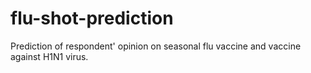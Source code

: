 # flu-shot-prediction
Prediction of respondent' opinion on seasonal flu vaccine and vaccine against H1N1 virus.
